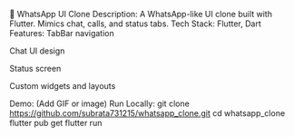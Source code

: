 💬 WhatsApp UI Clone
Description:
 A WhatsApp-like UI clone built with Flutter. Mimics chat, calls, and status tabs.
Tech Stack:
 Flutter, Dart
Features:
TabBar navigation


Chat UI design


Status screen


Custom widgets and layouts


Demo: (Add GIF or image)
Run Locally:
git clone https://github.com/subrata731215/whatsapp_clone.git
cd whatsapp_clone
flutter pub get
flutter run
